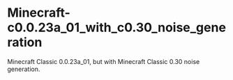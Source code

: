 # Minecraft-c0.0.23a_01_with_c0.30_noise_generation
Minecraft Classic 0.0.23a_01, but with Minecraft Classic 0.30 noise generation.
